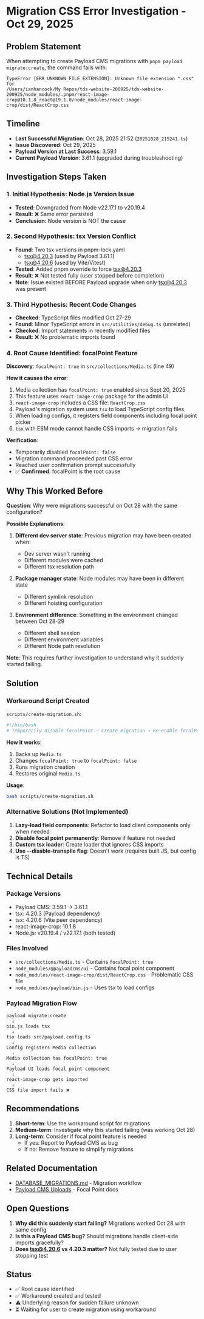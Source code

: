 # Migration CSS Error Investigation - Oct 29, 2025

## Problem Statement

When attempting to create Payload CMS migrations with `pnpm payload migrate:create`, the command fails with:

```
TypeError [ERR_UNKNOWN_FILE_EXTENSION]: Unknown file extension ".css" for
/Users/ianhancock/My Repos/tds-website-200925/tds-website-200925/node_modules/.pnpm/react-image-crop@10.1.8_react@19.1.0/node_modules/react-image-crop/dist/ReactCrop.css
```

## Timeline

- **Last Successful Migration**: Oct 28, 2025 21:52 (`20251028_215241.ts`)
- **Issue Discovered**: Oct 29, 2025
- **Payload Version at Last Success**: 3.59.1
- **Current Payload Version**: 3.61.1 (upgraded during troubleshooting)

## Investigation Steps Taken

### 1. Initial Hypothesis: Node.js Version Issue
- **Tested**: Downgraded from Node v22.17.1 to v20.19.4
- **Result**: ❌ Same error persisted
- **Conclusion**: Node version is NOT the cause

### 2. Second Hypothesis: tsx Version Conflict
- **Found**: Two tsx versions in pnpm-lock.yaml
  - tsx@4.20.3 (used by Payload 3.61.1)
  - tsx@4.20.6 (used by Vite/Vitest)
- **Tested**: Added pnpm override to force tsx@4.20.3
- **Result**: ❌ Not tested fully (user stopped before completion)
- **Note**: Issue existed BEFORE Payload upgrade when only tsx@4.20.3 was present

### 3. Third Hypothesis: Recent Code Changes
- **Checked**: TypeScript files modified Oct 27-29
- **Found**: Minor TypeScript errors in `src/utilities/debug.ts` (unrelated)
- **Checked**: Import statements in recently modified files
- **Result**: ❌ No problematic imports found

### 4. Root Cause Identified: focalPoint Feature

**Discovery**: `focalPoint: true` in `src/collections/Media.ts` (line 49)

**How it causes the error**:
1. Media collection has `focalPoint: true` enabled since Sept 20, 2025
2. This feature uses `react-image-crop` package for the admin UI
3. `react-image-crop` includes a CSS file: `ReactCrop.css`
4. Payload's migration system uses `tsx` to load TypeScript config files
5. When loading configs, it registers field components including focal point picker
6. `tsx` with ESM mode cannot handle CSS imports → migration fails

**Verification**:
- Temporarily disabled `focalPoint: false`
- Migration command proceeded past CSS error
- Reached user confirmation prompt successfully
- ✅ **Confirmed**: focalPoint is the root cause

## Why This Worked Before

**Question**: Why were migrations successful on Oct 28 with the same configuration?

**Possible Explanations**:
1. **Different dev server state**: Previous migration may have been created when:
   - Dev server wasn't running
   - Different modules were cached
   - Different tsx resolution path

2. **Package manager state**: Node modules may have been in different state
   - Different symlink resolution
   - Different hoisting configuration

3. **Environment difference**: Something in the environment changed between Oct 28-29
   - Different shell session
   - Different environment variables
   - Different Node path resolution

**Note**: This requires further investigation to understand why it suddenly started failing.

## Solution

### Workaround Script Created

`scripts/create-migration.sh`:
```bash
#!/bin/bash
# Temporarily disable focalPoint → Create migration → Re-enable focalPoint
```

**How it works**:
1. Backs up `Media.ts`
2. Changes `focalPoint: true` to `focalPoint: false`
3. Runs migration creation
4. Restores original `Media.ts`

**Usage**:
```bash
bash scripts/create-migration.sh
```

### Alternative Solutions (Not Implemented)

1. **Lazy-load field components**: Refactor to load client components only when needed
2. **Disable focal point permanently**: Remove if feature not needed
3. **Custom tsx loader**: Create loader that ignores CSS imports
4. **Use --disable-transpile flag**: Doesn't work (requires built JS, but config is TS)

## Technical Details

### Package Versions
- Payload CMS: 3.59.1 → 3.61.1
- tsx: 4.20.3 (Payload dependency)
- tsx: 4.20.6 (Vite peer dependency)
- react-image-crop: 10.1.8
- Node.js: v20.19.4 / v22.17.1 (both tested)

### Files Involved
- `src/collections/Media.ts` - Contains `focalPoint: true`
- `node_modules/@payloadcms/ui` - Contains focal point component
- `node_modules/react-image-crop/dist/ReactCrop.css` - Problematic CSS file
- `node_modules/payload/bin.js` - Uses tsx to load configs

### Payload Migration Flow
```
payload migrate:create
  ↓
bin.js loads tsx
  ↓
tsx loads src/payload.config.ts
  ↓
Config registers Media collection
  ↓
Media collection has focalPoint: true
  ↓
Payload UI loads focal point component
  ↓
react-image-crop gets imported
  ↓
CSS file import fails ❌
```

## Recommendations

1. **Short-term**: Use the workaround script for migrations
2. **Medium-term**: Investigate why this started failing (was working Oct 28)
3. **Long-term**: Consider if focal point feature is needed
   - If yes: Report to Payload CMS as bug
   - If no: Remove feature to simplify migrations

## Related Documentation

- [DATABASE_MIGRATIONS.md](./DATABASE_MIGRATIONS.md) - Migration workflow
- [Payload CMS Uploads](https://payloadcms.com/docs/upload/overview#focal-point-editing) - Focal Point docs

## Open Questions

1. **Why did this suddenly start failing?** Migrations worked Oct 28 with same config
2. **Is this a Payload CMS bug?** Should migrations handle client-side imports gracefully?
3. **Does tsx@4.20.6 vs 4.20.3 matter?** Not fully tested due to user stopping test

## Status

- ✅ Root cause identified
- ✅ Workaround created and tested
- ⚠️ Underlying reason for sudden failure unknown
- ⏳ Waiting for user to create migration using workaround
